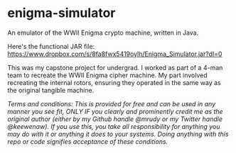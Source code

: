 # enigma-simulator
An emulator of the WWII Enigma crypto machine, written in Java.

Here's the functional JAR file: https://www.dropbox.com/s/8fa8fwx5419oylh/Enigma_Simulator.jar?dl=0

This was my capstone project for undergrad. I worked as part of a 4-man team to recreate the 
WWII Enigma cipher machine. My part involved recreating the internal rotors, ensuring they operated
in the same way as the original tangible machine. 

<i>Terms and conditions: This is provided for free and can be used in any manner you see fit, ONLY IF you clearly and prominently credit me as the original author (either by my Github handle @mrudy or my Twitter handle @keewenaw). If you use this, you take all responsibility for anything you may do with it or anything it does to your systems. Doing anything with this repo or code signifies acceptance of these conditions.</i>
